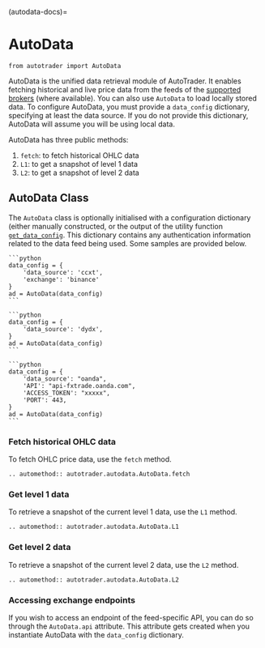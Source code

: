 (autodata-docs)=
# AutoData
`from autotrader import AutoData`

AutoData is the unified data retrieval module of AutoTrader. 
It enables fetching historical and live price data from the 
feeds of the [supported brokers](supported-brokers) (where 
available). You can also use `AutoData` to load locally stored
data. To configure AutoData, you must provide a `data_config` 
dictionary, specifying at least the data source. If you do
not provide this dictionary, AutoData will assume you will
be using local data.

AutoData has three public methods:
1. `fetch`: to fetch historical OHLC data
2. `L1`: to get a snapshot of level 1 data
3. `L2`: to get a snapshot of level 2 data



## AutoData Class
The `AutoData` class is optionally initialised with a configuration 
dictionary (either manually constructed, or the output of the utility
function [`get_data_config`](utils-get-data-config). This dictionary 
contains any authentication information related to the data feed being 
used. Some samples are provided below.


````{tab} CCXT Exchange
```python
data_config = {
    'data_source': 'ccxt',
    'exchange': 'binance'
}
ad = AutoData(data_config)
```
````
````{tab} dYdX
```python
data_config = {
    'data_source': 'dydx',
}
ad = AutoData(data_config)
```
````
````{tab} Oanda
```python
data_config = {
    'data_source': "oanda",
    'API': "api-fxtrade.oanda.com",
    'ACCESS_TOKEN': "xxxxx",
    'PORT': 443,
}
ad = AutoData(data_config)
```
````


### Fetch historical OHLC data
To fetch OHLC price data, use the `fetch` method. 

```{eval-rst}
.. automethod:: autotrader.autodata.AutoData.fetch
```


### Get level 1 data
To retrieve a snapshot of the current level 1 data, use the 
`L1` method.

```{eval-rst}
.. automethod:: autotrader.autodata.AutoData.L1
```

### Get level 2 data
To retrieve a snapshot of the current level 2 data, use the 
`L2` method.

```{eval-rst}
.. automethod:: autotrader.autodata.AutoData.L2
```


### Accessing exchange endpoints
If you wish to access an endpoint of the feed-specific API, you can
do so through the `AutoData.api` attribute. This attribute gets created
when you instantiate AutoData with the `data_config` dictionary.

